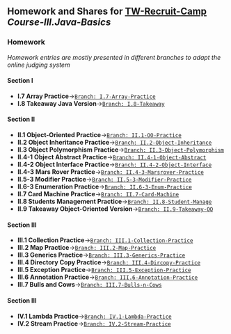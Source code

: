 ## Homework and Shares for [TW-Recruit-Camp](https://github.com/thoughtworks-recruit-camp) *Course-III.Java-Basics*
### Homework 
*Homework entries are mostly presented in different branches to adapt the online judging system*
#### Section I
* **I.7 Array Practice**->[`Branch: I.7-Array-Practice`](https://github.com/thoughtworks-recruit-camp/Course-III.Java-Basics/tree/I.7-Array-Practice)
* **I.8 Takeaway Java Version**->[`Branch: I.8-Takeaway`](https://github.com/thoughtworks-recruit-camp/Course-III.Java-Basics/tree/I.8-Takeaway)
#### Section II
* **II.1 Object-Oriented Practice**->[`Branch: II.1-OO-Practice`](https://github.com/thoughtworks-recruit-camp/Course-III.Java-Basics/tree/II.1-OO-Practice)
* **II.2 Object Inheritance Practice**->[`Branch: II.2-Object-Inheritance`](https://github.com/thoughtworks-recruit-camp/Course-III.Java-Basics/tree/II.2-Object-Inheritance)
* **II.3 Object Polymorphism Practice**->[`Branch: II.3-Object-Polymorphism`](https://github.com/thoughtworks-recruit-camp/Course-III.Java-Basics/tree/II.3-Object-Polymorphism)
* **II.4-1 Object Abstract Practice**->[`Branch: II.4-1-Object-Abstract`](https://github.com/thoughtworks-recruit-camp/Course-III.Java-Basics/tree/II.4-1-Object-Abstract)
* **II.4-2 Object Interface Practice**->[`Branch: II.4-2-Object-Interface`](https://github.com/thoughtworks-recruit-camp/Course-III.Java-Basics/tree/II.4-2-Object-Interface)
* **II.4-3 Mars Rover Practice**->[`Branch: II.4-3-Marsrover-Practice`](https://github.com/thoughtworks-recruit-camp/Course-III.Java-Basics/tree/II.4-3-Marsrover-Practice)
* **II.5-3 Modifier Practice**->[`Branch: II.5-3-Modifier-Practice`](https://github.com/thoughtworks-recruit-camp/Course-III.Java-Basics/tree/II.5-3-Modifier-Practice)
* **II.6-3 Enumeration Practice**->[`Branch: II.6-3-Enum-Practice`](https://github.com/thoughtworks-recruit-camp/Course-III.Java-Basics/tree/II.6-3-Enum-Practice)
* **II.7 Card Machine Practice**->[`Branch: II.7-Card-Machine`](https://github.com/thoughtworks-recruit-camp/Course-III.Java-Basics/tree/II.7-Card-Machine)
* **II.8 Students Management Practice**->[`Branch: II.8-Student-Manage`](https://github.com/thoughtworks-recruit-camp/Course-III.Java-Basics/tree/II.8-Student-Manage)
* **II.9 Takeaway Object-Oriented Version**->[`Branch: II.9-Takeaway-OO`](https://github.com/thoughtworks-recruit-camp/Course-III.Java-Basics/tree/II.9-Takeaway-OO)
#### Section III
* **III.1 Collection Practice**->[`Branch: III.1-Collection-Practice`](https://github.com/thoughtworks-recruit-camp/Course-III.Java-Basics/tree/III.1-Collection-Practice)
* **III.2 Map Practice**->[`Branch: III.2-Map-Practice`](https://github.com/thoughtworks-recruit-camp/Course-III.Java-Basics/tree/III.2-Map-Practice)
* **III.3 Generics Practice**->[`Branch: III.3-Generics-Practice`](https://github.com/thoughtworks-recruit-camp/Course-III.Java-Basics/tree/III.3-Generics-Practice)
* **III.4 Directory Copy Practice**->[`Branch: III.4-Dircopy-Practice`](https://github.com/thoughtworks-recruit-camp/Course-III.Java-Basics/tree/III.4-Dircopy-Practice)
* **III.5 Exception Practice**->[`Branch: III.5-Exception-Practice`](https://github.com/thoughtworks-recruit-camp/Course-III.Java-Basics/tree/III.5-Exception-Practice)
* **III.6 Annotation Practice**->[`Branch: III.6-Annotation-Practice`](https://github.com/thoughtworks-recruit-camp/Course-III.Java-Basics/tree/III.6-Annotation-Practice)
* **III.7 Bulls and Cows**->[`Branch: III.7-Bulls-n-Cows`](https://github.com/thoughtworks-recruit-camp/Course-III.Java-Basics/tree/III.7-Bulls-n-Cows)
#### Section III
* **IV.1 Lambda Practice**->[`Branch: IV.1-Lambda-Practice`](https://github.com/thoughtworks-recruit-camp/Course-III.Java-Basics/tree/IV.1-Lambda-Practice)
* **IV.2 Stream Practice**->[`Branch: IV.2-Stream-Practice`](https://github.com/thoughtworks-recruit-camp/Course-III.Java-Basics/tree/IV.2-Stream-Practice)
